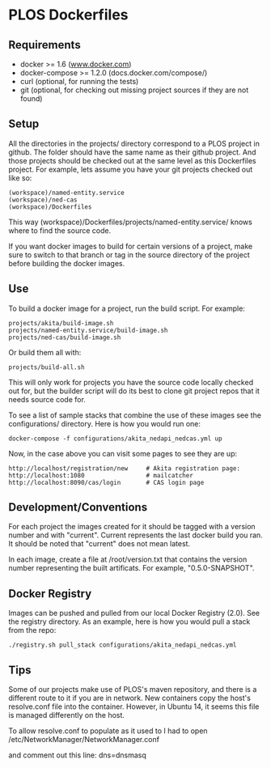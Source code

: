 PLOS Dockerfiles
================

Requirements
------------
* docker >= 1.6 (www.docker.com)
* docker-compose >= 1.2.0 (docs.docker.com/compose/)
* curl (optional, for running the tests)
* git  (optional, for checking out missing project sources if they are not found)


Setup
-----

All the directories in the projects/ directory correspond to a PLOS project in github. The folder should have the same name as their github project. And those projects should be checked out at the same level as this Dockerfiles project. For example, lets assume you have your git projects checked out like so:

    (workspace)/named-entity.service
    (workspace)/ned-cas
    (workspace)/Dockerfiles

This way (workspace)/Dockerfiles/projects/named-entity.service/ knows where to find the source code.

If you want docker images to build for certain versions of a project, make sure to switch to that branch or tag in the source directory of the project before building the docker images.


Use
---

To build a docker image for a project, run the build script. For example:

    projects/akita/build-image.sh
    projects/named-entity.service/build-image.sh
    projects/ned-cas/build-image.sh

Or build them all with:

    projects/build-all.sh

This will only work for projects you have the source code locally checked out for, but the builder script will do its best to clone git project repos that it needs source code for.

To see a list of sample stacks that combine the use of these images see the configurations/ directory. Here is how you would run one:

    docker-compose -f configurations/akita_nedapi_nedcas.yml up

Now, in the case above you can visit some pages to see they are up:

    http://localhost/registration/new     # Akita registration page:
    http://localhost:1080                 # mailcatcher
    http://localhost:8090/cas/login       # CAS login page


Development/Conventions
-----------------------

For each project the images created for it should be tagged with a version number and with "current". Current represents the last docker build you ran. It should be noted that "current" does not mean latest.

In each image, create a file at /root/version.txt that contains the version number representing the built artificats. For example, "0.5.0-SNAPSHOT".


Docker Registry
---------------

Images can be pushed and pulled from our local Docker Registry (2.0). See the registry directory. As an example, here is how you would pull a stack from the repo:

    ./registry.sh pull_stack configurations/akita_nedapi_nedcas.yml


Tips
----

Some of our projects make use of PLOS's maven repository, and there is a different route to it if you are in network. New containers copy the host's resolve.conf file into the container. However, in Ubuntu 14, it seems this file is managed differently on the host.

To allow resolve.conf to populate as it used to I had to open
/etc/NetworkManager/NetworkManager.conf

and comment out this line: 
    dns=dnsmasq
